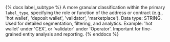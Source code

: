 {% docs label_subtype %}
A more granular classification within the primary `label_type`, specifying the role or function of the address or contract (e.g., 'hot wallet', 'deposit wallet', 'validator', 'marketplace'). Data type: STRING. Used for detailed segmentation, filtering, and analytics. Example: 'hot wallet' under 'CEX', or 'validator' under 'Operator'. Important for fine-grained entity analysis and reporting.
{% enddocs %}